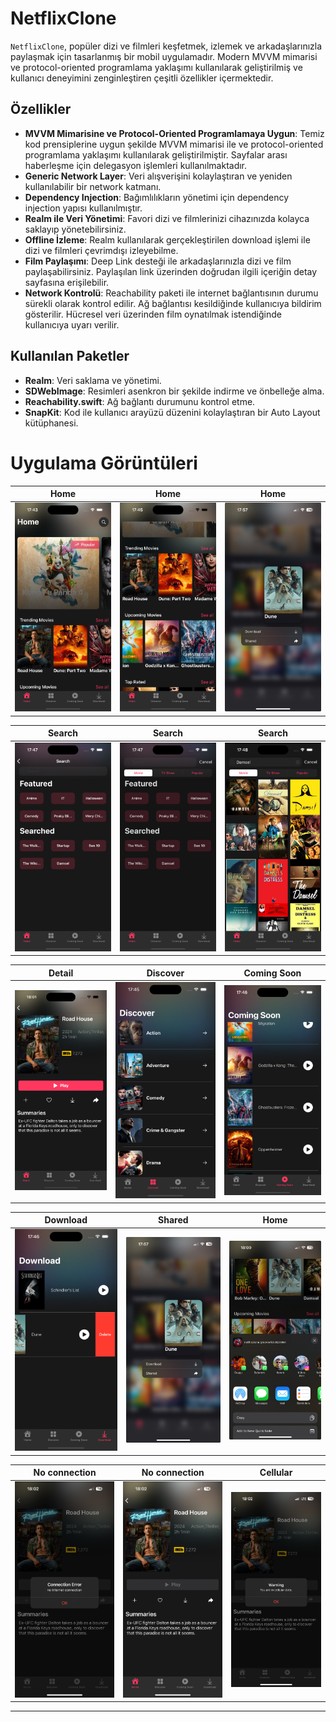 # NetflixClone

`NetflixClone`, popüler dizi ve filmleri keşfetmek, izlemek ve arkadaşlarınızla paylaşmak için tasarlanmış bir mobil uygulamadır. Modern MVVM mimarisi ve protocol-oriented programlama yaklaşımı kullanılarak geliştirilmiş ve kullanıcı deneyimini zenginleştiren çeşitli özellikler içermektedir.

## Özellikler

- **MVVM Mimarisine ve Protocol-Oriented Programlamaya Uygun**: Temiz kod prensiplerine uygun şekilde MVVM mimarisi ile ve protocol-oriented programlama yaklaşımı kullanılarak geliştirilmiştir. Sayfalar arası haberleşme için delegasyon işlemleri kullanılmaktadır.
- **Generic Network Layer**: Veri alışverişini kolaylaştıran ve yeniden kullanılabilir bir network katmanı.
- **Dependency Injection**: Bağımlılıkların yönetimi için dependency injection yapısı kullanılmıştır.
- **Realm ile Veri Yönetimi**: Favori dizi ve filmlerinizi cihazınızda kolayca saklayıp yönetebilirsiniz.
- **Offline İzleme**: Realm kullanılarak gerçekleştirilen download işlemi ile dizi ve filmleri çevrimdışı izleyebilme.
- **Film Paylaşımı**: Deep Link desteği ile arkadaşlarınızla dizi ve film paylaşabilirsiniz. Paylaşılan link üzerinden doğrudan ilgili içeriğin detay sayfasına erişilebilir.
- **Network Kontrolü**: Reachability paketi ile internet bağlantısının durumu sürekli olarak kontrol edilir. Ağ bağlantısı kesildiğinde kullanıcıya bildirim gösterilir. Hücresel veri üzerinden film oynatılmak istendiğinde kullanıcıya uyarı verilir.

## Kullanılan Paketler

- **Realm**: Veri saklama ve yönetimi.
- **SDWebImage**: Resimleri asenkron bir şekilde indirme ve önbelleğe alma.
- **Reachability.swift**: Ağ bağlantı durumunu kontrol etme.
- **SnapKit**: Kod ile kullanıcı arayüzü düzenini kolaylaştıran bir Auto Layout kütüphanesi.

# Uygulama Görüntüleri

| Home | Home | Home |
|-------------------|-------------------|-------------------|
| <img src="Images/home.png" width="300"> | <img src="Images/home2.png" width="300"> | <img src="Images/home3.jpeg" width="300"> |

| Search | Search | Search |
|-------------------|-------------------|-------------------|
| <img src="Images/search.png" width="300"> | <img src="Images/search2.png" width="300"> | <img src="Images/search3.png" width="300"> |

| Detail | Discover| Coming Soon |
|-------------------|-------------------|-------------------|
| <img src="Images/detail.png" width="300"> | <img src="Images/discover.png" width="300"> | <img src="Images/comingSoon.png" width="300"> |

| Download | Shared | Home |
|-------------------|-------------------|-------------------|
| <img src="Images/download.png" width="300"> | <img src="Images/home3.jpeg" width="300"> | <img src="Images/shared.jpeg" width="300"> |

| No connection | No connection | Cellular |
|-------------------|-------------------|-------------------|
| <img src="Images/noConnection2.png" width="300"> | <img src="Images/noConnection.png" width="300"> | <img src="Images/cellular.png" width="300"> |

<hr>
